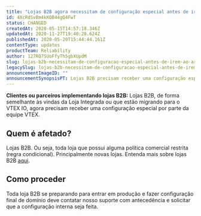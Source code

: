 ```yaml
---
title: "Lojas B2B agora necessitam de configuração especial antes de irem ao ar"
id: 4XcRdSvBm4kKQB44gQ4FwT
status: CHANGED
createdAt: 2020-05-15T14:57:18.346Z
updatedAt: 2020-11-27T19:40:28.624Z
publishedAt: 2020-05-20T15:44:44.161Z
contentType: updates
productTeam: Reliability
author: 127RQ7SUoFfyTh5gbXUpdM
slug: lojas-b2b-necessitam-de-configuracao-especial-antes-de-irem-ao-ar
legacySlug: lojas-b2b-necessitam-de-configuracao-especial-antes-de-irem-ao-ar
announcementImageID: ""
announcementSynopsisPT: Lojas B2B precisam receber uma configuração especial por parte da equipe VTEX.
---
```


__Clientes ou parceiros implementando lojas B2B:__ Lojas B2B, de forma semelhante às vindas da Loja Integrada ou que estão migrando para o VTEX IO, agora precisam receber uma configuração especial por parte da equipe VTEX.

## Quem é afetado?

Lojas B2B. Ou seja, toda loja que possui alguma política comercial restrita (regra condicional). Principalmente novas lojas. Entenda mais sobre lojas B2B [aqui](https://help.vtex.com/pt/tutorial/setting-up-b2b-on-vtex--tutorials_238?locale=pt).

## Como proceder

Toda loja B2B se preparando para entrar em produção e fazer configuração final de domínio deve contatar nosso suporte com antecedência e solicitar que a configuração interna seja feita.


